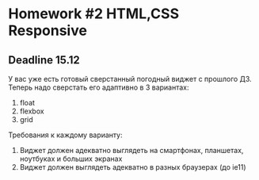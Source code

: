# Homework #2 HTML,CSS Responsive
## Deadline 15.12
У вас уже есть готовый сверстанный погодный виджет с прошлого ДЗ. Теперь надо сверстать его адаптивно в 3 вариантах:
1. float
2. flexbox
3. grid

Требования к каждому варианту:
1. Виджет должен адекватно выглядеть на смартфонах, планшетах, ноутбуках и больших экранах
2. Виджет должен выглядеть адекватно в разных браузерах (до ie11)
